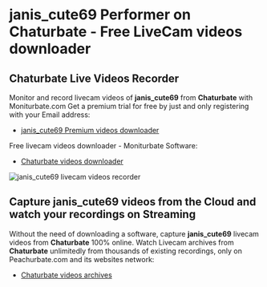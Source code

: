 # janis_cute69 Performer on Chaturbate - Free LiveCam videos downloader

## Chaturbate Live Videos Recorder

Monitor and record livecam videos of **janis_cute69** from **Chaturbate** with Moniturbate.com
Get a premium trial for free by just and only registering with your Email address:
* [janis_cute69 Premium videos downloader](https://moniturbate.com/request-demo-licence-key.html)

Free livecam videos downloader - Moniturbate Software:
* [Chaturbate videos downloader](https://moniturbate.com/moniturbate-download-software.html)

![janis_cute69 livecam videos recorder](https://peachurnet.com/templates/moniturbate-software.png)


## Capture janis_cute69 videos from the Cloud and watch your recordings on Streaming

Without the need of downloading a software, capture **janis_cute69** livecam videos from **Chaturbate** 100% online.
Watch Livecam archives from **Chaturbate** unlimitedly from thousands of existing recordings, only on Peachurbate.com and its websites network:
* [Chaturbate videos archives](https://peachurnet.com/)